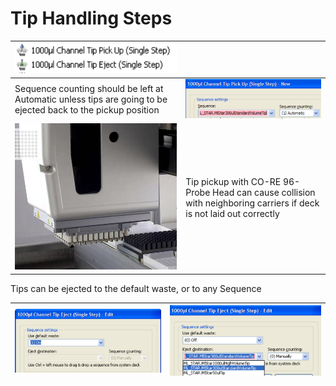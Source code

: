 # Tip Handling Steps

| <img src="../../.gitbook/assets/image (35) (1) (1) (1) (1) (1) (1) (1).png" alt="" data-size="original">      |                                                                                                                     |
| ------------------------------------------------------------------------------------------------------------- | ------------------------------------------------------------------------------------------------------------------- |
| Sequence counting should be left at Automatic unless tips are going to be ejected back to the pickup position | <img src="../../.gitbook/assets/image (36) (1) (1) (1) (1) (1) (1) (1).png" alt="" data-size="original">            |
| <img src="../../.gitbook/assets/image (39) (1) (1) (1) (1) (1) (1) (1).png" alt="" data-size="original">      | Tip pickup with CO-RE 96-Probe Head can cause collision with neighboring carriers if deck is not laid out correctly |



Tips can be ejected to the default waste, or to any Sequence

| <img src="../../.gitbook/assets/image (41) (1) (1) (1) (1) (1) (1) (1).png" alt="" data-size="original"> | <img src="../../.gitbook/assets/image (42) (1) (1) (1) (1) (1) (1) (1).png" alt="" data-size="original"> |
| -------------------------------------------------------------------------------------------------------- | -------------------------------------------------------------------------------------------------------- |
